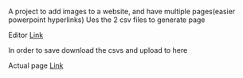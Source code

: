 A project to add images to a website, and have multiple pages(easier powerpoint hyperlinks)
Ues the 2 csv files to generate page

Editor [Link](https://efschwarzrock.github.io/PP-D3-Data-Store/PowerpointeskMaker/Edit/Index.html)

In order to save download the csvs and upload to here


Actual page [Link](https://efschwarzrock.github.io/PP-D3-Data-Store/PowerpointeskMaker/View/Index.html)


